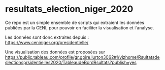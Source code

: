 # resultats_election_niger_2020
Ce repo est un simple ensemble de scripts qui extraient les données publiées par la CENI, pour pouvoir en faciliter la visualisation et l'analyse.

Les données sont donc extraites depuis : https://www.ceniniger.org/presidentielle/

Une visualisation des données est proposées sur https://public.tableau.com/profile/gr.goire.lurton3062#!/vizhome/Rsultatsdeslectionsprsidentielles2020/TableaudeBordRsultats?publish=yes
